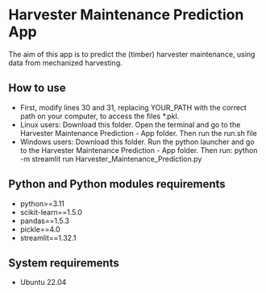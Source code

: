 # Harvester Maintenance Prediction App
The aim of this app is to predict the (timber) harvester maintenance, using data from mechanized harvesting.


## How to use
- First, modify lines 30 and 31, replacing YOUR_PATH with the correct path on your computer, to access the files *.pkl.
- Linux users: Download this folder. Open the terminal and go to the Harvester Maintenance Prediction - App folder.
  Then run the run.sh file
- Windows users: Download this folder. Run the python launcher and go to the Harvester Maintenance Prediction - App folder.
  Then run: python -m streamlit run Harvester_Maintenance_Prediction.py


## Python and Python modules requirements
- python>=3.11
- scikit-learn==1.5.0
- pandas==1.5.3
- pickle==4.0
- streamlit==1.32.1

## System requirements
- Ubuntu 22.04
